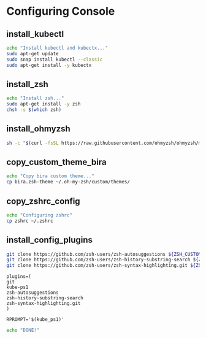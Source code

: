 # Configuring Console

## install_kubectl

```bash
echo "Install kubectl and kubectx..."
sudo apt-get update
sudo snap install kubectl --classic
sudo apt-get install -y kubectx
```

## install_zsh

```bash
echo "Install zsh..."
sudo apt-get install -y zsh
chsh -s $(which zsh)
```

## install_ohmyzsh

```bash
sh -c "$(curl -fsSL https://raw.githubusercontent.com/ohmyzsh/ohmyzsh/master/tools/install.sh)"
```

## copy_custom_theme_bira

```bash
echo "Copy bira custom theme..."
cp bira.zsh-theme ~/.oh-my-zsh/custom/themes/
```

## copy_zshrc_config

```bash
echo "Configuring zshrc"
cp zshrc ~/.zshrc
```

## install_config_plugins

```bash
git clone https://github.com/zsh-users/zsh-autosuggestions ${ZSH_CUSTOM:-~/.oh-my-zsh/custom}/plugins/zsh-autosuggestions
git clone https://github.com/zsh-users/zsh-history-substring-search ${ZSH_CUSTOM:-~/.oh-my-zsh/custom}/plugins/zsh-history-substring-search
git clone https://github.com/zsh-users/zsh-syntax-highlighting.git ${ZSH_CUSTOM:-~/.oh-my-zsh/custom}/plugins/zsh-syntax-highlighting
``` 

```
plugins=(
git
kube-ps1
zsh-autosuggestions
zsh-history-substring-search
zsh-syntax-highlighting.git
)

RPROMPT='$(kube_ps1)'
``` 

```bash
echo "DONE!"
```

